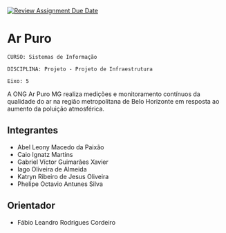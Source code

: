 [![Review Assignment Due Date](https://classroom.github.com/assets/deadline-readme-button-22041afd0340ce965d47ae6ef1cefeee28c7c493a6346c4f15d667ab976d596c.svg)](https://classroom.github.com/a/9ubIgkc1)
# Ar Puro

`CURSO: Sistemas de Informação`

`DISCIPLINA: Projeto - Projeto de Infraestrutura`

`Eixo: 5`

A ONG Ar Puro MG realiza medições e monitoramento contínuos da qualidade do ar na região metropolitana de Belo Horizonte em resposta ao aumento da poluição atmosférica.

## Integrantes

* Abel Leony Macedo da Paixão
* Caio Ignatz Martins
* Gabriel Víctor Guimarães Xavier
* Iago Oliveira de Almeida
* Katryn Ribeiro de Jesus Oliveira
* Phelipe Octavio Antunes Silva

## Orientador

* Fábio Leandro Rodrigues Cordeiro
